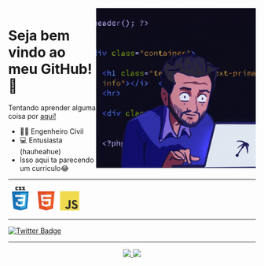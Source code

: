 <img src = "dev__img.gif" width = "325px" align = "right">

# Seja bem vindo ao meu GitHub!🙌
Tentando aprender alguma coisa por [aqui!](https://github.com/thalesrz)

- 🧑‍🔬 Engenheiro Civil
- 💻 Entusiasta (hauheahue)
- Isso aqui ta parecendo um curriculo😂

---

<div>
<img src ="https://github.com/devicons/devicon/blob/master/icons/css3/css3-original-wordmark.svg" title="CSS" alt="CSS" width="49" height="49"/>&nbsp;
<img src="https://github.com/devicons/devicon/blob/master/icons/html5/html5-original.svg" title="HTML5" alt="HTML" width="40" height="40"/>&nbsp;
<img src="https://github.com/devicons/devicon/blob/master/icons/javascript/javascript-original.svg" title="JavaScript" alt="JavaScript" width="40" height="40"/>&nbsp;
</div>

---

<div id="badges">
<a href = "https://github.com/thalesrz">
<img src="https://img.shields.io/twitter/follow/thalesousa?style=social" alt="Twitter Badge"/>

---
<div align = "center">
<img height = "150em" src="https://github-readme-stats.vercel.app/api/top-langs/?username=thalesrz&show_icons=true&theme=nightowl&count_private=true"/>
<img height = "150em" src="https://github-readme-stats.vercel.app/api?username=thalesrz&show_icons=true&show_icons=true&theme=nightowl&count_private=true"/>
</div>
